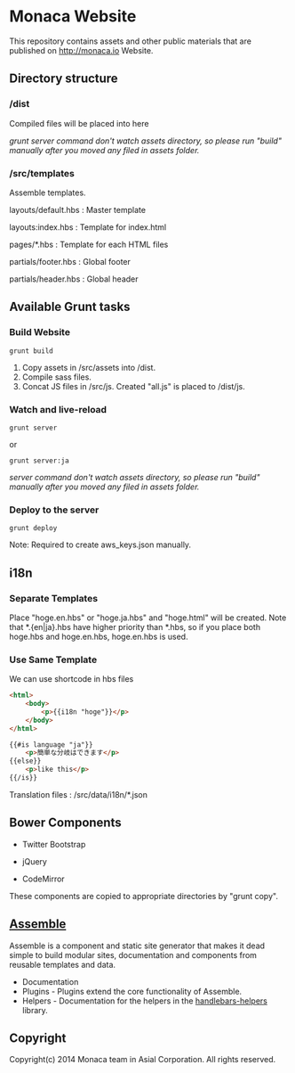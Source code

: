 # Monaca Website

This repository contains assets and other public materials that are published on http://monaca.io Website.

## Directory structure

### /dist

Compiled files will be placed into here

_grunt server command don't watch assets directory, so please run "build" manually after you moved any filed in assets folder._

### /src/templates

Assemble templates.

layouts/default.hbs
: Master template

layouts:index.hbs
: Template for index.html

pages/*.hbs
: Template for each HTML files

partials/footer.hbs
: Global footer

partials/header.hbs
: Global header

## Available Grunt tasks

### Build Website

```
grunt build
```

1. Copy assets in /src/assets into /dist.
2. Compile sass files.
3. Concat JS files in /src/js. Created "all.js" is placed to /dist/js.


### Watch and live-reload

```
grunt server
```

or

```
grunt server:ja
```

_server command don't watch assets directory, so please run "build" manually after you moved any filed in assets folder._

### Deploy to the server

```
grunt deploy
```

Note: Required to create aws_keys.json manually.

## i18n

### Separate Templates

Place "hoge.en.hbs" or "hoge.ja.hbs" and "hoge.html" will be created.
Note that \*.{en|ja}.hbs have higher priority than \*.hbs, so if you place both hoge.hbs and hoge.en.hbs, hoge.en.hbs is used.

### Use Same Template

We can use shortcode in hbs files
 
```html
<html>
    <body>
        <p>{{i18n "hoge"}}</p>
    </body>
</html>
```

```html
{{#is language "ja"}}
    <p>簡単な分岐はできます</p>
{{else}}
    <p>like this</p>
{{/is}}
```

Translation files
: /src/data/i18n/*.json


## Bower Components

* Twitter Bootstrap

* jQuery

* CodeMirror

These components are copied to appropriate directories by "grunt copy".

## [Assemble](http://assemble.io/)

Assemble is a component and static site generator that makes it dead simple to build modular sites, documentation and components from reusable templates and data.

* Documentation
* Plugins - Plugins extend the core functionality of Assemble.
* Helpers - Documentation for the helpers in the [handlebars-helpers](http://github.com/assemble/handlebars-helpers) library.

## Copyright

Copyright(c) 2014 Monaca team in Asial Corporation. All rights reserved.
